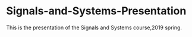 # Signals-and-Systems-Presentation
This is the presentation of the Signals and Systems course,2019 spring.
